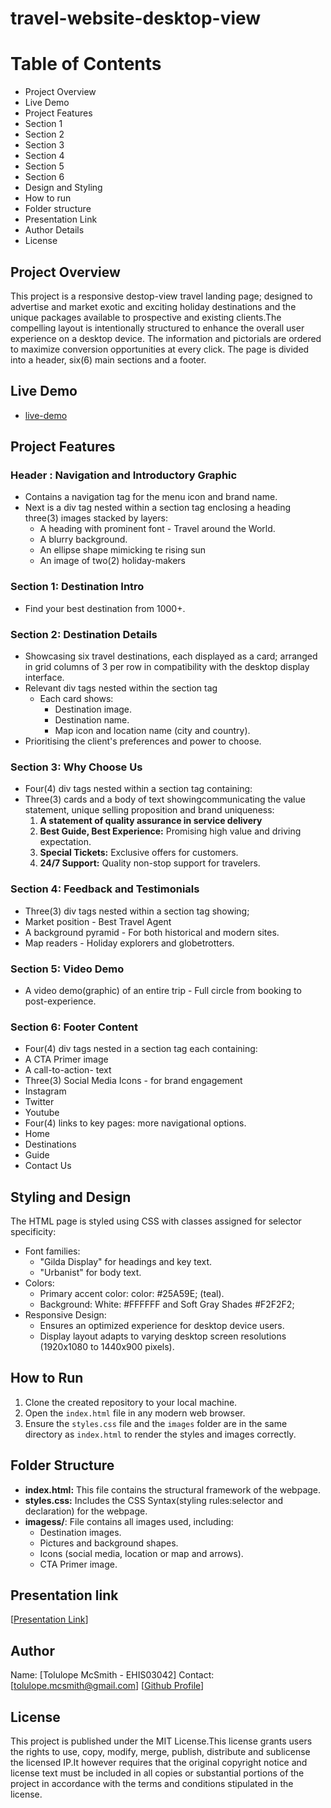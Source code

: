 # travel-website-desktop-view

# Table of Contents
- Project Overview 
- Live Demo
- Project Features
- Section 1
- Section 2
- Section 3
- Section 4
- Section 5
- Section 6
- Design and Styling
- How to run
- Folder structure
- Presentation Link
- Author Details
- License

## Project Overview
This project is a responsive destop-view travel landing page; designed to advertise and market exotic and exciting holiday destinations and the unique packages available to prospective and existing clients.The compelling layout is intentionally structured to enhance the overall user experience on a desktop device. The information and pictorials are ordered to maximize conversion opportunities at every click. The page is divided into a header, six(6) main sections and a footer.

## Live Demo 
- [live-demo](https://travel-website-desktop-view-lt84.onrender.com) 

## Project Features

### Header : Navigation and Introductory Graphic
- Contains a navigation tag for the menu icon and brand name.
- Next is a div tag nested within a section tag enclosing  a heading three(3) images stacked by layers:
  - A heading with prominent font - Travel around the World.
  - A blurry background.
  - An ellipse shape mimicking te rising sun
  - An image of two(2) holiday-makers

### Section 1: Destination Intro
- Find your best destination from 1000+.

### Section 2: Destination Details
- Showcasing six travel destinations, each displayed as a card; arranged in grid columns of 3 per row in compatibility with the desktop display interface.
- Relevant div tags nested within the section tag
  - Each card shows:
    - Destination image.
    - Destination name.
    - Map icon and location name (city and country).
- Prioritising the client's preferences and power to choose.

### Section 3: Why Choose Us
- Four(4) div tags nested within a section tag containing:
- Three(3) cards and a body of text showingcommunicating the value statement, unique selling proposition and brand uniqueness:
  1. **A statement of quality assurance in service delivery**
  2. **Best Guide, Best Experience:** Promising high value and driving expectation.
  3. **Special Tickets:** Exclusive offers for customers.
  4. **24/7 Support:** Quality non-stop support for travelers.

### Section 4: Feedback and Testimonials
- Three(3) div tags nested within a section tag showing;
 - Market position - Best Travel Agent
 - A background pyramid - For both historical and modern sites.
 - Map readers - Holiday explorers and globetrotters.

 ### Section 5: Video Demo
 -  A video demo(graphic) of an entire trip - Full circle from booking to post-experience.

 ### Section 6: Footer Content
 - Four(4) div tags nested in a section tag each containing:
 - A CTA Primer image
 - A call-to-action- text 
 - Three(3) Social Media Icons - for brand engagement
  - Instagram
  - Twitter
  - Youtube
 - Four(4) links to key pages: more navigational options.
  - Home
  - Destinations
  - Guide
  - Contact Us

## Styling and Design
The  HTML page is styled using CSS with classes assigned for selector specificity:
- Font families:
  - "Gilda Display" for headings and key text.
  - "Urbanist" for body text.
- Colors:
  - Primary accent color: color: #25A59E; (teal).
  - Background: White: #FFFFFF and Soft Gray Shades #F2F2F2;
- Responsive Design:
  - Ensures an optimized experience for desktop device users.
  - Display layout adapts to varying desktop screen resolutions (1920x1080 to 1440x900 pixels).

## How to Run
1. Clone the created repository to your local machine.
2. Open the `index.html` file in any modern web browser.
3. Ensure the `styles.css` file and the `images` folder are in the same directory as `index.html` to render the styles and images correctly.

## Folder Structure
- **index.html:** This file contains the structural framework of the webpage.
- **styles.css:** Includes the CSS Syntax(styling rules:selector and declaration) for the webpage.
- **imagess/**: File contains all images used, including:
  - Destination images.
  - Pictures and background shapes.
  - Icons (social media, location or map and arrows).
  - CTA Primer image.

## Presentation link
[[Presentation Link](https://www.loom.com/)]

## Author
Name: [Tolulope McSmith - EHIS03042]
Contact: [tolulope.mcsmith@gmail.com]
 [[Github Profile](https://github.com/EHIS03042)]

## License
 This project is published under the MIT License.This license grants users the rights to use, copy, modify, merge, publish, distribute and sublicense the licensed IP.It however requires that the original copyright notice and license text must be included in all copies or substantial portions of the project in accordance with the terms and conditions stipulated in the license.